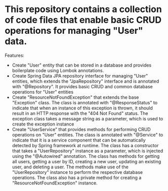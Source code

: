 # This repository contains a collection of code files that enable basic CRUD operations for managing "User" data. 

Features:
  - Create "User" entity that can be stored in a database and provides boilerplate code using Lombok annotations.
  - Create Spring Data JPA repository interface for managing "User" entities, which extends the "JpaRepository" interface and is annotated with "@Repository". It provides basic CRUD and common database operations for "User" entities
  - Create "ResourceNotFoundException" that extends the base "Exception" class. The class is annotated with "@ResponseStatus" to indicate that when an instance of this exception is thrown, it should result in an HTTP response with the "404 Not Found" status. The exception class takes a message string as a parameter, which is used to create the exception instance
  - Create "UserService" that provides methods for performing CRUD operations on "User" entities. The class is annotated with "@Service" to indicate that it is a service component that can be automatically detected by Spring framework at runtime. The class has a constructor that takes a "UserRepository" instance as a parameter, which is injected using the "@Autowired" annotation. The class has methods for getting all users, getting a user by ID, creating a new user, updating an existing user, and deleting a user. The methods make use of the "UserRepository" instance to perform the respective database operations. The class also has a private method for creating a "ResourceNotFoundException" instance.
